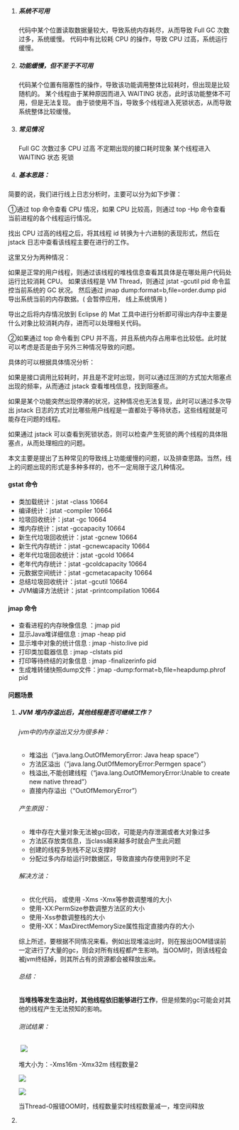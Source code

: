 1. ##### 系统不可用
	
	代码中某个位置读取数据量较大，导致系统内存耗尽，从而导致 Full GC 次数过多，系统缓慢。
	代码中有比较耗 CPU 的操作，导致 CPU 过高，系统运行缓慢。
	
2. ##### 功能缓慢，但不至于不可用

	代码某个位置有阻塞性的操作，导致该功能调用整体比较耗时，但出现是比较随机的。
	某个线程由于某种原因而进入 WAITING 状态，此时该功能整体不可用，但是无法复现。
	由于锁使用不当，导致多个线程进入死锁状态，从而导致系统整体比较缓慢。
	
3. ##### 常见情况
	
	Full GC 次数过多
	CPU 过高
	不定期出现的接口耗时现象
	某个线程进入 WAITING 状态
	死锁
	
4. ##### 基本思路：

简要的说，我们进行线上日志分析时，主要可以分为如下步骤：

①通过 top 命令查看 CPU 情况，如果 CPU 比较高，则通过 top -Hp 命令查看当前进程的各个线程运行情况。

找出 CPU 过高的线程之后，将其线程 id 转换为十六进制的表现形式，然后在 jstack 日志中查看该线程主要在进行的工作。

这里又分为两种情况：

如果是正常的用户线程，则通过该线程的堆栈信息查看其具体是在哪处用户代码处运行比较消耗 CPU。
如果该线程是 VM Thread，则通过 jstat -gcutil pid 命令监控当前系统的 GC 状况。
然后通过 jmap dump:format=b,file=order.dump pid  导出系统当前的内存数据。( 会暂停应用， 线上系统慎用 )

导出之后将内存情况放到 Eclipse 的 Mat 工具中进行分析即可得出内存中主要是什么对象比较消耗内存，进而可以处理相关代码。

②如果通过 top 命令看到 CPU 并不高，并且系统内存占用率也比较低。此时就可以考虑是否是由于另外三种情况导致的问题。

具体的可以根据具体情况分析：

如果是接口调用比较耗时，并且是不定时出现，则可以通过压测的方式加大阻塞点出现的频率，从而通过 jstack 查看堆栈信息，找到阻塞点。

如果是某个功能突然出现停滞的状况，这种情况也无法复现，此时可以通过多次导出 jstack 日志的方式对比哪些用户线程是一直都处于等待状态，这些线程就是可能存在问题的线程。

如果通过 jstack 可以查看到死锁状态，则可以检查产生死锁的两个线程的具体阻塞点，从而处理相应的问题。

本文主要是提出了五种常见的导致线上功能缓慢的问题，以及排查思路。当然，线上的问题出现的形式是多种多样的，也不一定局限于这几种情况。

#### gstat 命令

- 类加载统计：jstat  -class 10664
- 编译统计：jstat -compiler 10664
- 垃圾回收统计：jstat -gc 10664
- 堆内存统计：jstat -gccapacity 10664
- 新生代垃圾回收统计：jstat -gcnew 10664
- 新生代内存统计：jstat -gcnewcapacity 10664
- 老年代垃圾回收统计：jstat -gcold 10664
- 老年代内存统计：jstat -gcoldcapacity 10664
- 元数据空间统计：jstat -gcmetacapacity 10664
- 总结垃圾回收统计：jstat -gcutil 10664
- JVM编译方法统计：jstat -printcompilation 10664

#### jmap 命令

-  查看进程的内存映像信息 ：jmap pid
-  显示Java堆详细信息 : jmap -heap pid
-  显示堆中对象的统计信息 : jmap -histo:live pid
-  打印类加载器信息 : jmap -clstats pid
-  打印等待终结的对象信息 : jmap -finalizerinfo pid
-  生成堆转储快照dump文件：jmap -dump:format=b,file=heapdump.phrof pid



#### 问题场景

1. ##### JVM 堆内存溢出后，其他线程是否可继续工作？

   ###### jvm中的内存溢出又分为很多种：

   -  堆溢出（“java.lang.OutOfMemoryError: Java heap space”） 
   -  方法区溢出（“java.lang.OutOfMemoryError:Permgen space”） 
   -  栈溢出,不能创建线程（“java.lang.OutOfMemoryError:Unable to create new native thread”） 
   - 直接内存溢出（“OutOfMemoryError”）

   ###### 产生原因：

   - 堆中存在大量对象无法被gc回收，可能是内存泄漏或者大对象过多
   - 方法区存放类信息，当class越来越多时就会产生此问题
   - 创建的线程多到栈不足以支撑时
   - 分配过多内存给运行时数据区，导致直接内存使用到时不足

   ###### 解决方法：

   - 优化代码， 或使用 -Xms -Xmx等参数调整堆的大小 
   -  使用-XX:PermSize参数调整方法区的大小 
   -  使用-Xss参数调整栈的大小
   - 使用-XX：MaxDirectMemorySize属性指定直接内存的大小 

   综上所述，要根据不同情况来看。例如出现堆溢出时，则在报出OOM错误前一定进行了大量的gc，则会对所有线程都产生影响。当OOM时，则该线程会被jvm终结掉，则其所占有的资源都会被释放出来。

   ###### 总结：

   ​	**当堆栈等发生溢出时，其他线程依旧能够进行工作**，但是频繁的gc可能会对其他的线程产生无法预知的影响。

   ###### 测试结果：

   ​	![](E:\study_doc\syudy_doc\带着问题学习\test_result_pic\thread_oom.jpg)

   堆大小为：-Xms16m -Xmx32m   线程数量2

   ![](E:\study_doc\syudy_doc\带着问题学习\test_result_pic\head.png)

   ![](E:\study_doc\syudy_doc\带着问题学习\test_result_pic\thread_dead.jpg)

   当Thread-0报错OOM时，线程数量实时线程数量减一，堆空间释放

2. 